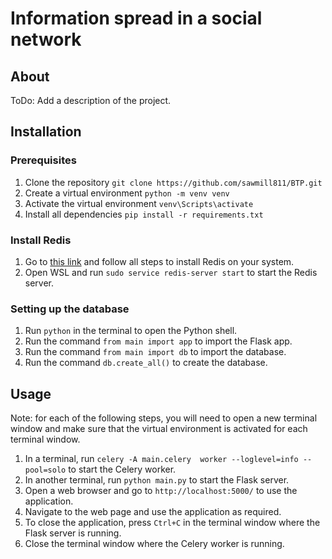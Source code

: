 # Information spread in a social network

## About
ToDo: Add a description of the project.

## Installation

### Prerequisites
1. Clone the repository `git clone https://github.com/sawmill811/BTP.git`
2. Create a virtual environment `python -m venv venv`
3. Activate the virtual environment `venv\Scripts\activate`
4. Install all dependencies `pip install -r requirements.txt`

### Install Redis
1. Go to [this link](https://redis.io/docs/install/install-redis/install-redis-on-windows/) and follow all steps to install Redis on your system.
2. Open WSL and run `sudo service redis-server start` to start the Redis server.

### Setting up the database
1. Run `python` in the terminal to open the Python shell.
2. Run the command `from main import app` to import the Flask app.
3. Run the command `from main import db` to import the database.
4. Run the command `db.create_all()` to create the database.

## Usage

Note: for each of the following steps, you will need to open a new terminal window and make sure that the virtual environment is activated for each terminal window. 

1. In a terminal, run `celery -A main.celery  worker --loglevel=info --pool=solo` to start the Celery worker.
2. In another terminal, run `python main.py` to start the Flask server.
3. Open a web browser and go to `http://localhost:5000/` to use the application.
4. Navigate to the web page and use the application as required.
5. To close the application, press `Ctrl+C` in the terminal window where the Flask server is running.
6. Close the terminal window where the Celery worker is running.


